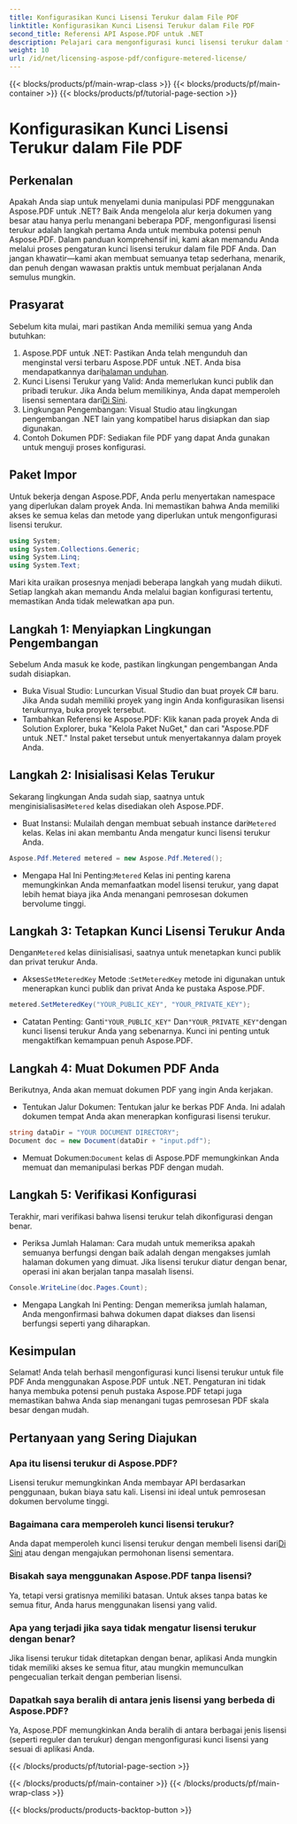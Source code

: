 ```yaml
---
title: Konfigurasikan Kunci Lisensi Terukur dalam File PDF
linktitle: Konfigurasikan Kunci Lisensi Terukur dalam File PDF
second_title: Referensi API Aspose.PDF untuk .NET
description: Pelajari cara mengonfigurasi kunci lisensi terukur dalam file PDF Anda menggunakan Aspose.PDF untuk .NET dengan panduan langkah demi langkah yang komprehensif ini.
weight: 10
url: /id/net/licensing-aspose-pdf/configure-metered-license/
---
```


{{< blocks/products/pf/main-wrap-class >}}
{{< blocks/products/pf/main-container >}}
{{< blocks/products/pf/tutorial-page-section >}}

# Konfigurasikan Kunci Lisensi Terukur dalam File PDF

## Perkenalan

Apakah Anda siap untuk menyelami dunia manipulasi PDF menggunakan Aspose.PDF untuk .NET? Baik Anda mengelola alur kerja dokumen yang besar atau hanya perlu menangani beberapa PDF, mengonfigurasi lisensi terukur adalah langkah pertama Anda untuk membuka potensi penuh Aspose.PDF. Dalam panduan komprehensif ini, kami akan memandu Anda melalui proses pengaturan kunci lisensi terukur dalam file PDF Anda. Dan jangan khawatir—kami akan membuat semuanya tetap sederhana, menarik, dan penuh dengan wawasan praktis untuk membuat perjalanan Anda semulus mungkin.

## Prasyarat

Sebelum kita mulai, mari pastikan Anda memiliki semua yang Anda butuhkan:

1.  Aspose.PDF untuk .NET: Pastikan Anda telah mengunduh dan menginstal versi terbaru Aspose.PDF untuk .NET. Anda bisa mendapatkannya dari[halaman unduhan](https://releases.aspose.com/pdf/net/).
2.  Kunci Lisensi Terukur yang Valid: Anda memerlukan kunci publik dan pribadi terukur. Jika Anda belum memilikinya, Anda dapat memperoleh lisensi sementara dari[Di Sini](https://purchase.aspose.com/temporary-license/).
3. Lingkungan Pengembangan: Visual Studio atau lingkungan pengembangan .NET lain yang kompatibel harus disiapkan dan siap digunakan.
4. Contoh Dokumen PDF: Sediakan file PDF yang dapat Anda gunakan untuk menguji proses konfigurasi.

## Paket Impor

Untuk bekerja dengan Aspose.PDF, Anda perlu menyertakan namespace yang diperlukan dalam proyek Anda. Ini memastikan bahwa Anda memiliki akses ke semua kelas dan metode yang diperlukan untuk mengonfigurasi lisensi terukur.

```csharp
using System;
using System.Collections.Generic;
using System.Linq;
using System.Text;
```

Mari kita uraikan prosesnya menjadi beberapa langkah yang mudah diikuti. Setiap langkah akan memandu Anda melalui bagian konfigurasi tertentu, memastikan Anda tidak melewatkan apa pun.

## Langkah 1: Menyiapkan Lingkungan Pengembangan

Sebelum Anda masuk ke kode, pastikan lingkungan pengembangan Anda sudah disiapkan.

- Buka Visual Studio: Luncurkan Visual Studio dan buat proyek C# baru. Jika Anda sudah memiliki proyek yang ingin Anda konfigurasikan lisensi terukurnya, buka proyek tersebut.
- Tambahkan Referensi ke Aspose.PDF: Klik kanan pada proyek Anda di Solution Explorer, buka "Kelola Paket NuGet," dan cari "Aspose.PDF untuk .NET." Instal paket tersebut untuk menyertakannya dalam proyek Anda.

## Langkah 2: Inisialisasi Kelas Terukur

 Sekarang lingkungan Anda sudah siap, saatnya untuk menginisialisasi`Metered` kelas disediakan oleh Aspose.PDF.

-  Buat Instansi: Mulailah dengan membuat sebuah instance dari`Metered` kelas. Kelas ini akan membantu Anda mengatur kunci lisensi terukur Anda.

```csharp
Aspose.Pdf.Metered metered = new Aspose.Pdf.Metered();
```

-  Mengapa Hal Ini Penting:`Metered` Kelas ini penting karena memungkinkan Anda memanfaatkan model lisensi terukur, yang dapat lebih hemat biaya jika Anda menangani pemrosesan dokumen bervolume tinggi.

## Langkah 3: Tetapkan Kunci Lisensi Terukur Anda

 Dengan`Metered` kelas diinisialisasi, saatnya untuk menetapkan kunci publik dan privat terukur Anda.

-  Akses`SetMeteredKey` Metode :`SetMeteredKey` metode ini digunakan untuk menerapkan kunci publik dan privat Anda ke pustaka Aspose.PDF.

```csharp
metered.SetMeteredKey("YOUR_PUBLIC_KEY", "YOUR_PRIVATE_KEY");
```

-  Catatan Penting: Ganti`"YOUR_PUBLIC_KEY"` Dan`"YOUR_PRIVATE_KEY"`dengan kunci lisensi terukur Anda yang sebenarnya. Kunci ini penting untuk mengaktifkan kemampuan penuh Aspose.PDF.

## Langkah 4: Muat Dokumen PDF Anda

Berikutnya, Anda akan memuat dokumen PDF yang ingin Anda kerjakan.

- Tentukan Jalur Dokumen: Tentukan jalur ke berkas PDF Anda. Ini adalah dokumen tempat Anda akan menerapkan konfigurasi lisensi terukur.

```csharp
string dataDir = "YOUR DOCUMENT DIRECTORY";
Document doc = new Document(dataDir + "input.pdf");
```

-  Memuat Dokumen:`Document` kelas di Aspose.PDF memungkinkan Anda memuat dan memanipulasi berkas PDF dengan mudah.

## Langkah 5: Verifikasi Konfigurasi

Terakhir, mari verifikasi bahwa lisensi terukur telah dikonfigurasi dengan benar.

- Periksa Jumlah Halaman: Cara mudah untuk memeriksa apakah semuanya berfungsi dengan baik adalah dengan mengakses jumlah halaman dokumen yang dimuat. Jika lisensi terukur diatur dengan benar, operasi ini akan berjalan tanpa masalah lisensi.

```csharp
Console.WriteLine(doc.Pages.Count);
```

- Mengapa Langkah Ini Penting: Dengan memeriksa jumlah halaman, Anda mengonfirmasi bahwa dokumen dapat diakses dan lisensi berfungsi seperti yang diharapkan.

## Kesimpulan

Selamat! Anda telah berhasil mengonfigurasi kunci lisensi terukur untuk file PDF Anda menggunakan Aspose.PDF untuk .NET. Pengaturan ini tidak hanya membuka potensi penuh pustaka Aspose.PDF tetapi juga memastikan bahwa Anda siap menangani tugas pemrosesan PDF skala besar dengan mudah.

## Pertanyaan yang Sering Diajukan

### Apa itu lisensi terukur di Aspose.PDF?  
Lisensi terukur memungkinkan Anda membayar API berdasarkan penggunaan, bukan biaya satu kali. Lisensi ini ideal untuk pemrosesan dokumen bervolume tinggi.

### Bagaimana cara memperoleh kunci lisensi terukur?  
 Anda dapat memperoleh kunci lisensi terukur dengan membeli lisensi dari[Di Sini](https://purchase.aspose.com/buy) atau dengan mengajukan permohonan lisensi sementara.

### Bisakah saya menggunakan Aspose.PDF tanpa lisensi?  
Ya, tetapi versi gratisnya memiliki batasan. Untuk akses tanpa batas ke semua fitur, Anda harus menggunakan lisensi yang valid.

### Apa yang terjadi jika saya tidak mengatur lisensi terukur dengan benar?  
Jika lisensi terukur tidak ditetapkan dengan benar, aplikasi Anda mungkin tidak memiliki akses ke semua fitur, atau mungkin memunculkan pengecualian terkait dengan pemberian lisensi.

### Dapatkah saya beralih di antara jenis lisensi yang berbeda di Aspose.PDF?  
Ya, Aspose.PDF memungkinkan Anda beralih di antara berbagai jenis lisensi (seperti reguler dan terukur) dengan mengonfigurasi kunci lisensi yang sesuai di aplikasi Anda.

{{< /blocks/products/pf/tutorial-page-section >}}

{{< /blocks/products/pf/main-container >}}
{{< /blocks/products/pf/main-wrap-class >}}

{{< blocks/products/products-backtop-button >}}

